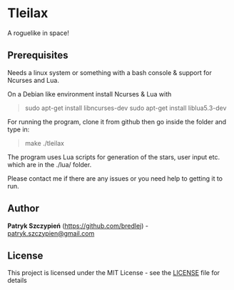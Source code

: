 # Tleilax

A roguelike in space!

## Prerequisites

Needs a linux system or something with a bash console & support for Ncurses and Lua.

On a Debian like environment install Ncurses & Lua with
> sudo apt-get install libncurses-dev
> sudo apt-get install liblua5.3-dev

For running the program, clone it from github then go inside the folder and type in:
> make
> ./tleilax

The program uses Lua scripts for generation of the stars, user input etc. which are in the ./lua/ folder.

Please contact me if there are any issues or you need help to getting it to run.

## Author

**Patryk Szczypień** (https://github.com/bredlej) - patryk.szczypien@gmail.com

## License

This project is licensed under the MIT License - see the [LICENSE](LICENSE) file for details


